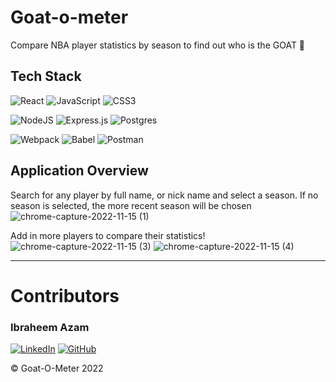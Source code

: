 # Goat-o-meter
Compare NBA player statistics by season to find out who is the GOAT 🐐

## Tech Stack

![React](https://img.shields.io/badge/react-%2320232a.svg?style=for-the-badge&logo=react&logoColor=%2361DAFB)
![JavaScript](https://img.shields.io/badge/JavaScript-323330?style=for-the-badge&logo=javascript&logoColor=F7DF1E) 
![CSS3](https://img.shields.io/badge/css3-%231572B6.svg?style=for-the-badge&logo=css3&logoColor=white)

![NodeJS](https://img.shields.io/badge/node.js-6DA55F?style=for-the-badge&logo=node.js&logoColor=white)
![Express.js](https://img.shields.io/badge/Express.js-000000?style=for-the-badge&logo=express&logoColor=white)
![Postgres](https://img.shields.io/badge/postgres-%23316192.svg?style=for-the-badge&logo=postgresql&logoColor=white)


![Webpack](https://img.shields.io/badge/webpack-%238DD6F9.svg?style=for-the-badge&logo=webpack&logoColor=black) 
![Babel](https://img.shields.io/badge/Babel-F9DC3e?style=for-the-badge&logo=babel&logoColor=black) 
![Postman](https://img.shields.io/badge/Postman-FF6C37?style=for-the-badge&logo=Postman&logoColor=white)


## Application Overview

Search for any player by full name, or nick name and select a season. If no season is selected, the more recent season will be chosen
![chrome-capture-2022-11-15 (1)](https://user-images.githubusercontent.com/20650665/207959589-bfed51e6-1e37-4fd2-8343-5b9bf9dc6fc5.gif)

Add in more players to compare their statistics!
![chrome-capture-2022-11-15 (3)](https://user-images.githubusercontent.com/20650665/207960355-0127d384-7cde-4916-936a-194af54c3021.gif)
![chrome-capture-2022-11-15 (4)](https://user-images.githubusercontent.com/20650665/207961038-56f9a7de-b5f2-429e-ba02-a2368cc85e9d.gif)


***

# Contributors

### Ibraheem Azam

[![LinkedIn](https://img.shields.io/badge/linkedin-%230077B5.svg?style=for-the-badge&logo=linkedin&logoColor=white)](https://www.linkedin.com/in/ibraheemazam/) 
[![GitHub](https://img.shields.io/badge/github-%23121011.svg?style=for-the-badge&logo=github&logoColor=white)](https://github.com/ibraheemazam)




© Goat-O-Meter 2022  

